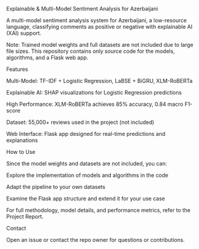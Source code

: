 Explainable & Multi-Model Sentiment Analysis for Azerbaijani

A multi-model sentiment analysis system for Azerbaijani, a low-resource language, classifying comments as positive or negative with explainable AI (XAI) support.

Note: Trained model weights and full datasets are not included due to large file sizes. This repository contains only source code for the models, algorithms, and a Flask web app.

Features

Multi-Model: TF-IDF + Logistic Regression, LaBSE + BiGRU, XLM-RoBERTa

Explainable AI: SHAP visualizations for Logistic Regression predictions

High Performance: XLM-RoBERTa achieves 85% accuracy, 0.84 macro F1-score

Dataset: 55,000+ reviews used in the project (not included)

Web Interface: Flask app designed for real-time predictions and explanations

How to Use

Since the model weights and datasets are not included, you can:

Explore the implementation of models and algorithms in the code

Adapt the pipeline to your own datasets

Examine the Flask app structure and extend it for your use case

For full methodology, model details, and performance metrics, refer to the Project Report.

Contact

Open an issue or contact the repo owner for questions or contributions.
